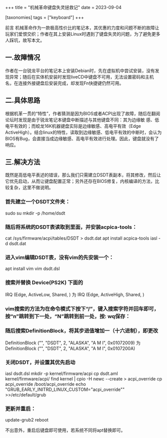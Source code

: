 +++
title = "机械革命键盘失灵拯救记"
date = 2023-09-04

[taxonomies]
tags = ["keyboard"]
+++

前言 机械革命作为一款极高性价比的笔记本，其优惠的力度和问题不断的故障让玩家们爱恨交织；作者在其上安装Linux时遇到了键盘失灵的问题，为了避免更多人踩坑，故写本文。
<!-- more -->
## 一.故障情况

作者在一台锐龙平台的笔记本上安装Debian时，先在虚拟机中尝试安装，没有发现异常；随后在实体机安装时发现liveCD中键盘不可用，无法设置密码和主机名，在连接外接键盘后安装完成，却发现Fn快捷键仍然可用。

## 二.具体思路

根据机革一贯的“特性”，作者猜测是因为BIOS或者ACPI出现了故障，随后在翻阅论坛时发现是由于锐龙笔记本键盘中断描述与其他键盘不同：其为边缘敏 感、低电平有效的；而蛟龙16K机器键盘实际是边缘敏感、高电平有效（Edge ActiveHigh）。结合linux的特性，读取到边缘敏感、低电平有效的中断时，会认为BIOS有Bug，会直接当成边缘敏感、高电平有效进行处理。因此，键盘就没有了响应。

## 三.解决方法

既然是高低电平表述的错误，那么我们只需建立DSDT表副本，将其修改，然后让它优先启动，从而让键盘配置正常；另外还存在BIOS修复，内核编译的方法，比较复杂，这里不做说明。

###  首先建立一个DSDT文件夹：
sudo su
mkdir -p /home/dsdt

###  随后将系统的DSDT表读取到里面，并安装acpica-tools：
cat /sys/firmware/acpi/tables/DSDT > dsdt.dat
apt install acpica-tools
iasl -d dsdt.dat

###  进入vim编辑DSDT表，没有vim的先安装一个：
apt install vim
vim dsdt.dsl

###  搜索并替换 Device(PS2K) 下面的
IRQ (Edge, ActiveLow, Shared, ) 
为
IRQ (Edge, ActiveHigh, Shared, ) 

###  vim搜索的方法为在命令模式下按下“/”，键入搜索字符并回车即可，按“n”跳转到下一处，“N”跳转到前一处，按: wq保存：

###  随后搜索DefinitionBlock，将其步进值增加一（十六进制），即更改
DefinitionBlock ("", "DSDT", 2, "ALASKA", "A M I", 0x01072009)
为
DefinitionBlock ("", "DSDT", 2, "ALASKA", "A M I", 0x0107200A)

###  关闭DSDT，并设置其优先启动
iasl dsdt.dsl
mkdir -p kernel/firmware/acpi
cp dsdt.aml kernel/firmware/acpi/
find kernel | cpio -H newc --create > acpi_override
cp acpi_override /boot/acpi_override
echo "GRUB_EARLY_INITRD_LINUX_CUSTOM=\"acpi_override\"" >>/etc/default/grub

###  更新并重启：
update-grub2
reboot
                      

不出意外，重启后键盘即可使用，若系统不同将apt替换即可。


